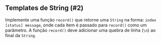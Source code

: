 ## Templates de String (#2)

Implemente uma função `record()` que retorne uma `String` na forma: `index [status] message`, onde cada item é passado para `record()` como um parâmetro. A função `record()` deve adicionar uma quebra de linha (`\n`) ao final da `String`.